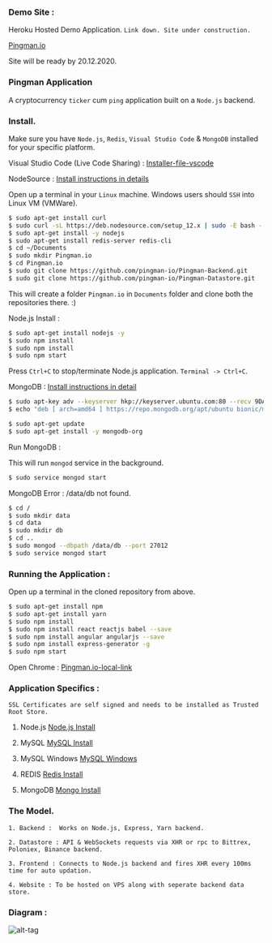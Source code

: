 ﻿### Demo Site :

Heroku Hosted Demo Application. ```Link down. Site under construction.```

[Pingman.io](https://pingmanio.herokuapp.com/)

Site will be ready by 20.12.2020.

### Pingman Application

A cryptocurrency ```ticker``` cum ```ping``` application built on a ```Node.js``` backend.

### Install. 

Make sure you have ```Node.js```, ```Redis```, ```Visual Studio Code``` & ```MongoDB``` installed for your specific platform.

Visual Studio Code (Live Code Sharing) : [Installer-file-vscode](https://code.visualstudio.com/)

NodeSource : [Install instructions in details](https://github.com/nodesource/distributions)

Open up a terminal in your ```Linux``` machine. Windows users should ```SSH``` into Linux VM (VMWare).

```bash
$ sudo apt-get install curl
$ sudo curl -sL https://deb.nodesource.com/setup_12.x | sudo -E bash -
$ sudo apt-get install -y nodejs
$ sudo apt-get install redis-server redis-cli
$ cd ~/Documents
$ sudo mkdir Pingman.io
$ cd Pingman.io
$ sudo git clone https://github.com/pingman-io/Pingman-Backend.git
$ sudo git clone https://github.com/pingman-io/Pingman-Datastore.git
```
This will create a folder ```Pingman.io``` in ```Documents``` folder and clone both the repositories there. :) 

Node.js Install : 

```bash
$ sudo apt-get install nodejs -y
$ sudo npm install
$ sudo npm install 
$ sudo npm start
```
Press ```Ctrl+C``` to stop/terminate Node.js application. ```Terminal -> Ctrl+C```.

MongoDB : [Install instructions in detail](https://docs.mongodb.com/manual/tutorial/install-mongodb-on-ubuntu/#install-mongodb-community-edition-using-deb-packages)

```bash
$ sudo apt-key adv --keyserver hkp://keyserver.ubuntu.com:80 --recv 9DA31620334BD75D9DCB49F368818C72E52529D4
$ echo "deb [ arch=amd64 ] https://repo.mongodb.org/apt/ubuntu bionic/mongodb-org/4.0 multiverse" | sudo tee /etc/apt/sources.list.d/mongodb-org-4.0.list

$ sudo apt-get update
$ sudo apt-get install -y mongodb-org
```

Run MongoDB : 

This will run ```mongod``` service in the background. 

```bash 
$ sudo service mongod start
```

MongoDB Error : /data/db not found. 

```bash
$ cd /
$ sudo mkdir data
$ cd data
$ sudo mkdir db
$ cd ..
$ sudo mongod --dbpath /data/db --port 27012
$ sudo service mongod start
```

### Running the Application : 

Open up a terminal in the cloned repository from above. 

```bash 
$ sudo apt-get install npm
$ sudo apt-get install yarn
$ sudo npm install 
$ sudo npm install react reactjs babel --save
$ sudo npm install angular angularjs --save
$ sudo npm install express-generator -g
$ sudo npm start
```
Open Chrome : [Pingman.io-local-link](http://localhost:3000)

### Application Specifics : 

```SSL Certificates are self signed and needs to be installed as Trusted Root Store. ```

1. Node.js [Node.js Install](https://nodejs.org/en/download/)

2. MySQL [MySQL Install](https://dev.mysql.com/downloads/)

3. MySQL Windows [MySQL Windows](https://dev.mysql.com/downloads/windows/)

4. REDIS [Redis Install](https://redis.io/download)

5. MongoDB [Mongo Install](https://www.mongodb.com/download-center/community)

### The Model. 

```1. Backend :  Works on Node.js, Express, Yarn backend. ```

```2. Datastore : API & WebSockets requests via XHR or rpc to Bittrex, Poloniex, Binance backend.```

```3. Frontend : Connects to Node.js backend and fires XHR every 100ms time for auto updation.```

```4. Website : To be hosted on VPS along with seperate backend data store. ```

### Diagram : 

![alt-tag](https://github.com/pingman-io/Backend-Framework/blob/master/public/images/CryptoPing.jpeg)


